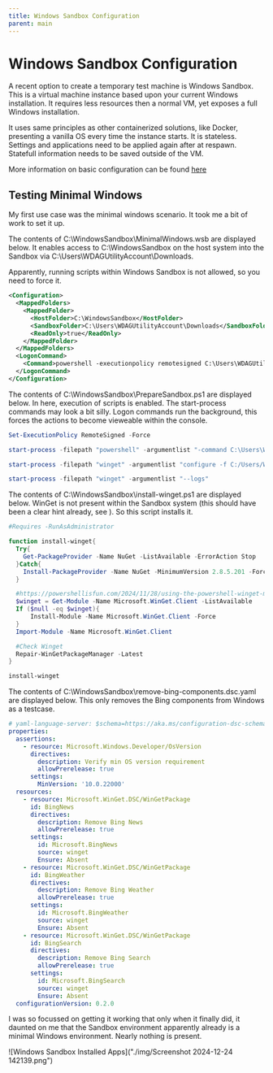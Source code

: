 ```yaml
---
title: Windows Sandbox Configuration
parent: main
---
```


# Windows Sandbox Configuration

A recent option to create a temporary test machine is Windows Sandbox. This is a virtual machine instance based upon your current Windows installation. It requires less resources then a normal VM, yet exposes a full Windows installation. 

It uses same principles as other containerized solutions, like Docker, presenting a vanilla OS every time the instance starts. It is stateless. Settings and applications need to be applied again after at respawn. Statefull information needs to be saved outside of the VM.

More information on basic configuration can be found [here](https://learn.microsoft.com/en-us/windows/security/application-security/application-isolation/windows-sandbox/windows-sandbox-configure-using-wsb-file)

## Testing Minimal Windows

My first use case was the minimal windows scenario. It took me a bit of work to set it up. 

The contents of C:\WindowsSandbox\MinimalWindows.wsb are displayed below. It enables access to C:\WindowsSandbox on the host system into the Sandbox via C:\Users\WDAGUtilityAccount\Downloads.

Apparently, running scripts within Windows Sandbox is not allowed, so you need to force it.

```XML
<Configuration>
  <MappedFolders>
    <MappedFolder>
      <HostFolder>C:\WindowsSandbox</HostFolder>
      <SandboxFolder>C:\Users\WDAGUtilityAccount\Downloads</SandboxFolder>
      <ReadOnly>true</ReadOnly>
    </MappedFolder>
  </MappedFolders>
  <LogonCommand>
    <Command>powershell -executionpolicy remotesigned C:\Users\WDAGUtilityAccount\Downloads\PrepareSandbox.ps1</Command>
  </LogonCommand>
</Configuration>
```

The contents of C:\WindowsSandbox\PrepareSandbox.ps1 are displayed below. In here, execution of scripts is enabled. The start-process commands may look a bit silly. Logon commands run the background, 
this forces the actions to become vieweable within the console. 

```PowerShell
Set-ExecutionPolicy RemoteSigned -Force

start-process -filepath "powershell" -argumentlist "-command C:\Users\WDAGUtilityAccount\Downloads\install-winget.ps1"  -Wait

start-process -filepath "winget" -argumentlist "configure -f C:/Users/WDAGUtilityAccount/Downloads/remove-bing-components.dsc.yaml --disable-interactivity --wait"

start-process -filepath "winget" -argumentlist "--logs" 
``` 

The contents of C:\WindowsSandbox\install-winget.ps1 are displayed below. WinGet is not present within the Sandbox system (this should have been a clear hint already, see ). So this script installs it.

```PowerShell
#Requires -RunAsAdministrator

function install-winget{
  Try{
    Get-PackageProvider -Name NuGet -ListAvailable -ErrorAction Stop
  }Catch{
    Install-PackageProvider -Name NuGet -MinimumVersion 2.8.5.201 -Force
  }

  #https://powershellisfun.com/2024/11/28/using-the-powershell-winget-module/
  $winget = Get-Module -Name Microsoft.WinGet.Client -ListAvailable
  If ($null -eq $winget){
      Install-Module -Name Microsoft.WinGet.Client -Force
  }
  Import-Module -Name Microsoft.WinGet.Client

  #Check Winget
  Repair-WinGetPackageManager -Latest
}

install-winget
```

The contents of C:\WindowsSandbox\remove-bing-components.dsc.yaml are displayed below. This only removes the Bing components from Windows as a testcase.

```YAML
# yaml-language-server: $schema=https://aka.ms/configuration-dsc-schema/0.2
properties:
  assertions:
    - resource: Microsoft.Windows.Developer/OsVersion
      directives:
        description: Verify min OS version requirement
        allowPrerelease: true
      settings:
        MinVersion: '10.0.22000'
  resources:
    - resource: Microsoft.WinGet.DSC/WinGetPackage
      id: BingNews
      directives:
        description: Remove Bing News
        allowPrerelease: true
      settings:
        id: Microsoft.BingNews
        source: winget
        Ensure: Absent
    - resource: Microsoft.WinGet.DSC/WinGetPackage
      id: BingWeather
      directives:
        description: Remove Bing Weather
        allowPrerelease: true
      settings:
        id: Microsoft.BingWeather
        source: winget
        Ensure: Absent
    - resource: Microsoft.WinGet.DSC/WinGetPackage
      id: BingSearch
      directives:
        description: Remove Bing Search
        allowPrerelease: true
      settings:
        id: Microsoft.BingSearch
        source: winget
        Ensure: Absent
  configurationVersion: 0.2.0
```

I was so focussed on getting it working that only when it finally did, it daunted on me that the Sandbox environment apparently already is a minimal Windows environment. Nearly nothing is present.

![Windows Sandbox Installed Apps]("./img/Screenshot 2024-12-24 142139.png")